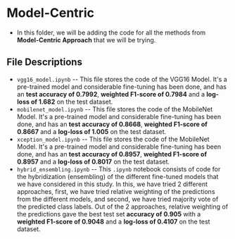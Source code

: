 # Model-Centric
- In this folder, we will be adding the code for all the methods from **Model-Centric Approach** that we will be trying.

## File Descriptions
- `vgg16_model.ipynb` -- This file stores the code of the VGG16 Model. It's a pre-trained model and considerable fine-tuning has been done, and has an **test accuracy of 0.7992**, **weighted F1-score of 0.7984**  and a **log-loss of 1.682** on the test dataset.
- `mobilenet_model.ipynb` -- This file stores the code of the MobileNet Model. It's a pre-trained model and considerable fine-tuning has been done, and has an **test accuracy of 0.8668**, **weighted F1-score of 0.8667** and a **log-loss of 1.005** on the test dataset.
- `xception_model.ipynb` -- This file stores the code of the MobileNet Model. It's a pre-trained model and considerable fine-tuning has been done, and has an **test accuracy of 0.8957**, **weighted F1-score of 0.8957** and a **log-loss of 0.8017** on the test dataset.
- `hybrid_ensembling.ipynb` -- This `.ipynb` notebook consists of code for the hybridization (ensembling) of the different fine-tuned models that we have considered in this study. In this, we have tried 2 different approaches, first, we have tried relative weighting of the predictions from the different models, and second, we have tried majority vote of the predicted class labels. Out of the 2 approaches, relative weighting of the predictions gave the best test set **accuracy of 0.905** with a **weighted F1-score of 0.9048** and a **log-loss of 0.4107** on the test dataset.
